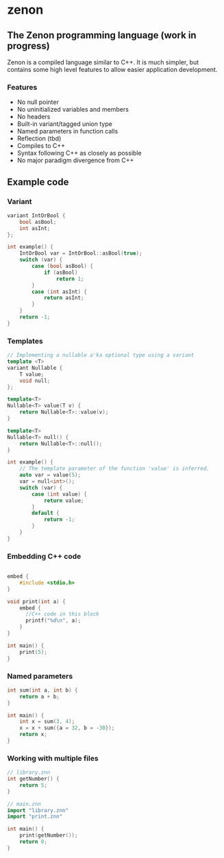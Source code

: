 # zenon
## The Zenon programming language (work in progress)

Zenon is a compiled language similar to C++. It is much simpler, but contains some high level features to allow easier application development.


### Features
* No null pointer
* No uninitialized variables and members
* No headers
* Built-in variant/tagged union type
* Named parameters in function calls
* Reflection (tbd)
* Compiles to C++
* Syntax following C++ as closely as possible
* No major paradigm divergence from C++

## Example code

### Variant

``` C++
variant IntOrBool {
    bool asBool;
    int asInt;
};

int example() {
    IntOrBool var = IntOrBool::asBool(true);
    switch (var) {
        case (bool asBool) {
            if (asBool)
                return 1;
        }
        case (int asInt) {
            return asInt;
        }
    }
    return -1;
}

```

### Templates
``` C++
// Implementing a nullable a'ka optional type using a variant
template <T>
variant Nullable {
    T value;
    void null;
};

template<T>
Nullable<T> value(T v) {
    return Nullable<T>::value(v);
}

template<T>
Nullable<T> null() {
    return Nullable<T>::null();
}

int example() {
    // The template parameter of the function 'value' is inferred.
    auto var = value(5);
    var = null<int>();
    switch (var) {
        case (int value) {
            return value;
        }
        default {
            return -1;
        }
    }
}
```

### Embedding C++ code
``` C++

embed {
    #include <stdio.h>
}

void print(int a) {
    embed {
      //C++ code in this block
      printf("%d\n", a);
    }
}

int main() {
    print(5);
}

```

### Named parameters
``` C++
int sum(int a, int b) {
    return a + b;
}

int main() {
    int x = sum(3, 4);
    x = x + sum({a = 32, b = -30});
    return x;
}
```

### Working with multiple files
``` C++
// library.znn
int getNumber() {
    return 5;
}

// main.znn
import "library.znn"
import "print.znn"

int main() {
    print(getNumber());
    return 0;
}

